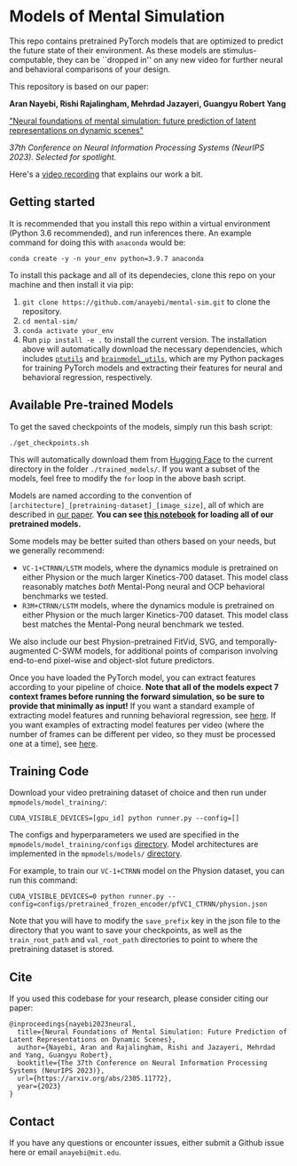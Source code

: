# Models of Mental Simulation
This repo contains pretrained PyTorch models that are optimized to predict the future state of their environment.
As these models are stimulus-computable, they can be ``dropped in'' on any new video for further neural and behavioral comparisons of your design.

This repository is based on our paper:

**Aran Nayebi, Rishi Rajalingham, Mehrdad Jazayeri, Guangyu Robert Yang**

["Neural foundations of mental simulation: future prediction of latent representations on dynamic scenes"](https://arxiv.org/abs/2305.11772)

*37th Conference on Neural Information Processing Systems (NeurIPS 2023). Selected for spotlight.*

Here's a [video recording](https://youtu.be/9h_3bHVDMhA?t=1756) that explains our work a bit.

## Getting started
It is recommended that you install this repo within a virtual environment (Python 3.6 recommended), and run inferences there.
An example command for doing this with `anaconda` would be:
```
conda create -y -n your_env python=3.9.7 anaconda
```
To install this package and all of its dependecies, clone this repo on your machine and then install it via pip:
1. `git clone https://github.com/anayebi/mental-sim.git` to clone the repository.
2. `cd mental-sim/`
3. `conda activate your_env`
4. Run `pip install -e .` to install the current version.
The installation above will automatically download the necessary dependencies, which includes [`ptutils`](https://github.com/anayebi/ptutils) and [`brainmodel_utils`](https://github.com/anayebi/brainmodel_utils), which are my Python packages for training PyTorch models and extracting their features for neural and behavioral regression, respectively.

## Available Pre-trained Models
To get the saved checkpoints of the models, simply run this bash script:
```
./get_checkpoints.sh
```
This will automatically download them from [Hugging Face](https://huggingface.co/anayebi/mental-sim-models) to the current directory in the folder `./trained_models/`.
If you want a subset of the models, feel free to modify the `for` loop in the above bash script.

Models are named according to the convention of `[architecture]_[pretraining-dataset]_[image_size]`, all of which are described in [our paper](https://arxiv.org/abs/2305.11772).
**You can see [this notebook](https://github.com/anayebi/mental-sim/blob/main/Loading%20model%20weights.ipynb) for loading all of our pretrained models.**

Some models may be better suited than others based on your needs, but we generally recommend: 
- `VC-1+CTRNN/LSTM` models, where the dynamics module is pretrained on either Physion or the much larger Kinetics-700 dataset. This model class reasonably matches *both* Mental-Pong neural and OCP behavioral benchmarks we tested.
- `R3M+CTRNN/LSTM` models, where the dynamics module is pretrained on either Physion or the much larger Kinetics-700 dataset. This model class best matches the Mental-Pong neural benchmark we tested.

We also include our best Physion-pretrained FitVid, SVG, and temporally-augmented C-SWM models, for additional points of comparison involving end-to-end pixel-wise and object-slot future predictors.

Once you have loaded the PyTorch model, you can extract features according to your pipeline of choice.
**Note that all of the models expect 7 context frames before running the forward simulation, so be sure to provide that minimally as input!**
If you want a standard example of extracting model features and running behavioral regression, see [here](https://github.com/anayebi/mental-sim/blob/main/mpmodels/behavior/run_model_regression.py).
If you want examples of extracting model features per video (where the number of frames can be different per video, so they must be processed one at a time), see [here](https://github.com/anayebi/mental-sim/blob/main/mpmodels/core/feature_extractor.py#L42-L196).

## Training Code
Download your video pretraining dataset of choice and then run under `mpmodels/model_training/`:
```
CUDA_VISIBLE_DEVICES=[gpu_id] python runner.py --config=[]
```
The configs and hyperparameters we used are specified in the `mpmodels/model_training/configs` [directory](https://github.com/anayebi/mental-sim/tree/main/mpmodels/model_training/configs).
Model architectures are implemented in the `mpmodels/models/` [directory](https://github.com/anayebi/mental-sim/tree/main/mpmodels/models).

For example, to train our `VC-1+CTRNN` model on the Physion dataset, you can run this command:
```
CUDA_VISIBLE_DEVICES=0 python runner.py --config=configs/pretrained_frozen_encoder/pfVC1_CTRNN/physion.json
```
Note that you will have to modify the `save_prefix` key in the json file to the directory that you want to save your checkpoints, as well as the `train_root_path` and `val_root_path` directories to point to where the pretraining dataset is stored.

## Cite
If you used this codebase for your research, please consider citing our paper:
```
@inproceedings{nayebi2023neural,
  title={Neural Foundations of Mental Simulation: Future Prediction of Latent Representations on Dynamic Scenes},
  author={Nayebi, Aran and Rajalingham, Rishi and Jazayeri, Mehrdad and Yang, Guangyu Robert},
  booktitle={The 37th Conference on Neural Information Processing Systems (NeurIPS 2023)},
  url={https://arxiv.org/abs/2305.11772},
  year={2023}
}
```

## Contact
If you have any questions or encounter issues, either submit a Github issue here or email `anayebi@mit.edu`.
